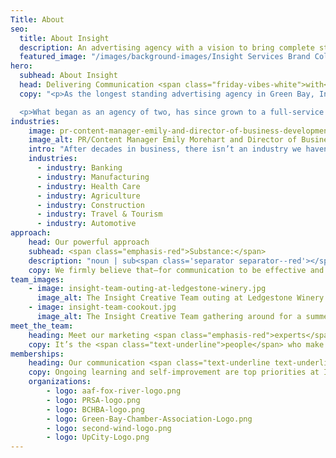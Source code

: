```yaml
---
Title: About
seo:
  title: About Insight
  description: An advertising agency with a vision to bring complete strategic development and creative execution capabilities into one roll-up-your-sleeves, hard-working kind of ad agency.
  featured_image: "/images/background-images/Insight Services Brand Collage Gray.jpg"
hero:
  subhead: About Insight
  head: Delivering Communication <span class="friday-vibes-white">with</span> <span class="emphasis-red">substance</span> since 1988.
  copy: "<p>As the longest standing advertising agency in Green Bay, Insight Creative, Inc. has served clients in a wide variety of industries since President Jim von Hoff opened the agency with his wife, Monica, in 1988.</p>

  <p>What began as an agency of two, has since grown to a full-service team of talented employees each offering specialized skillsets. From the very beginning, Jim’s vision was to bring all services—design, media, writing, photography and more—under one roof. That’s still a defining characteristic of the agency today.</p>"
industries: 
    image: pr-content-manager-emily-and-director-of-business-development-niki-petit.jpg
    image_alt: PR/Content Manager Emily Morehart and Director of Business Development Niki Petit holding a copy of the press gazette
    intro: "After decades in business, there isn’t an industry we haven’t touched. But there are some we have extensive experience in, such as:"
    industries: 
      - industry: Banking 
      - industry: Manufacturing 
      - industry: Health Care 
      - industry: Agriculture 
      - industry: Construction 
      - industry: Travel & Tourism 
      - industry: Automotive
approach: 
    head: Our powerful approach
    subhead: <span class="emphasis-red">Substance:</span>
    description: "noun | sub<span class='separator separator--red'></span> stance | <span class='text-tertiary'>/ ’sub stəns/:</span> the quality of being <span class='text-secondary'>important</span> or <span class='text-secondary'>significant</span>."
    copy: We firmly believe that—for communication to be effective and easy to understand—we must provide substance. Too often, marketers rely on over-inflated language and fancy designs to “wow” their audiences. By using Communication with Substance, we commit to meaningful dialogue. Every message Insight creates leads with the significant information audiences need to act. We believe that clear communication leads to effective communication, and effective communication leads to results!
team_images: 
    - image: insight-team-outing-at-ledgestone-winery.jpg 
      image_alt: The Insight Creative Team outing at Ledgestone Winery
    - image: insight-team-cookout.jpg
      image_alt: The Insight Creative Team gathering around for a summer cookout
meet_the_team: 
    heading: Meet our marketing <span class="emphasis-red">experts</span>
    copy: It’s the <span class="text-underline">people</span> who make Insight unique and especially capable. Each team member brings specialized skills. Together, we make marketing an efficient, effective and overall positive experience.
memberships:
    heading: Our communication <span class="text-underline text-underline--tertiary">connections</span>
    copy: Ongoing learning and self-improvement are top priorities at Insight. That’s why we proudly hold memberships in the following professional communities. These relationships help us keep pace with the latest ethical and technical industry standards, lend our own expertise to others and ultimately, enhance our work. 
    organizations: 
        - logo: aaf-fox-river-logo.png
        - logo: PRSA-logo.png
        - logo: BCHBA-logo.png
        - logo: Green-Bay-Chamber-Association-Logo.png
        - logo: second-wind-logo.png
        - logo: UpCity-Logo.png
---
```

